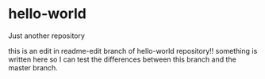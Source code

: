 # hello-world
Just another repository


this is an edit in readme-edit branch of hello-world repository!!
something is written here so I can test the differences between this branch and the master branch.
